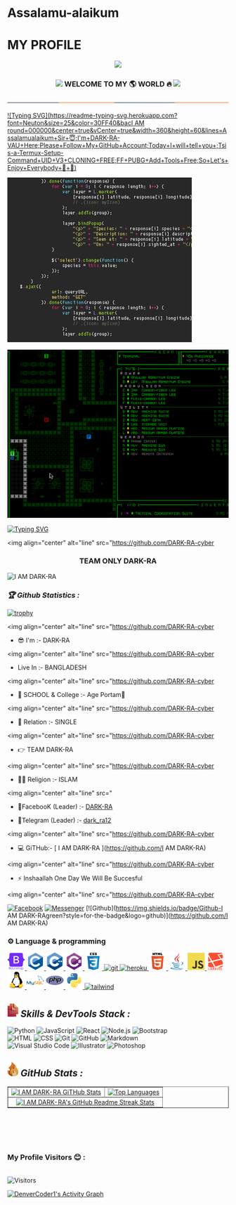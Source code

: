 # Assalamu-alaikum


# MY PROFILE

<p align="center"><img src="https://img.shields.io/badge/I Am %20A BANGLADESHI- PROGRAMMER-green?colorA=%23ff0000&colorB=%23017e40&style=flat-square">
 
<h3 align="center">
  <img src="https://emoji.discord.st/emojis/768b108d-274f-4f44-a634-8477b16efce7.gif" width="30">
   WELCOME TO MY 🌎 WORLD 🔥
  <img src="https://emoji.discord.st/emojis/768b108d-274f-4f44-a634-8477b16efce7.gif" width="30">
</h3>
 
<img align="center" alt="line" src="https://github.com/DalpatRathore/dalpatrathore/blob/main/assets/images/line-1.svg">
 
[![Typing SVG](https://readme-typing-svg.herokuapp.com?font=Neuton&size=25&color=30FF40&bacI AM round=000000&center=true&vCenter=true&width=360&height=60&lines=Assalamualaikum+Sir+😇;I'm+DARK-RA-VAU+Here;Please+Follow+My+GitHub+Account;Today+I+will+tell+you+;Tsis-a-Termux-Setup-Command+UID+V3+CLONING+FREE;FF+PUBG+Add+Tools+Free;So+Let's+Enjoy+Everybody+🥱+🤟)](https://git.io/typing-svg)

<img src="https://github.com/MRVIVEK-CODER/Decompiler/blob/main/106824690-8dd73a00-66ad-11eb-89e2-53e13ac6f594.gif" alt="" border="0" />

![Alt text](https://github.com/MRVIVEK-CODER/MRVIVEK-CODER/raw/main/md7Oqrf.gif)

[![Typing SVG](https://readme-typing-svg.herokuapp.com?color=%23F70B10&size=27&lines=DARK-RA-VAU;+It's+Not+Just+A+TEAM;It's+A+Brand)](https://git.io/typing-svg)
 
</p>
 
<img align="center" alt="line" src="https://github.com/DARK-RA-cyber
 
<h3 align="center"> TEAM ONLY DARK-RA </h3>
 
<p align="left"> <img src="https://komarev.com/ghpvc/?username=I AM DARK-RAt&label=Profile%20views&color=eb4d3d&style=flat-square" alt="I AM DARK-RA" /> </p>
</i></b></h3>
 
<h3><b><i>🏆 Github Statistics :</i></b></h3>
<a href="https://github.com/I AM DARK-RA"><img title="trophy" src="https://github-profile-trophy.vercel.app/?username=I AM DARK-RA&theme=monokai"></a>
 
 
<img align="center" alt="line" src="https://github.com/DARK-RA-cyber
 
- 😎 I'm :- DARK-RA
 
<img align="center" alt="line" src="https://github.com/DARK-RA-cyber
 
-    Live In :- BANGLADESH
 
<img align="center" alt="line" src="https://github.com/DARK-RA-cyber
 
- 📕 SCHOOL & College :-  Age Portam🥱
 
<img align="center" alt="line" src="https://github.com/DARK-RA-cyber
 
- 🙂 Relation :- SINGLE
 
<img align="center" alt="line" src="https://github.com/DARK-RA-cyber
 
- 👉 TEAM DARK-RA 
 
<img align="center" alt="line" src="https://github.com/DARK-RA-cyber
 
- 🤲🏻 Religion :- ISLAM
 
<img align="center" alt="line" src="
 
- 📱FacebooK (Leader) :- [ DARK-RA   ](https://www.facebook.com/MUHAMMAD.RONI.AKONDO?mibextid=ZbWKwL)

- 📱Telegram (Leader)  :- [ dark_ra12 ](https://t.me/dark_ra12)  

<img align="center" alt="line" src="https://github.com/DARK-RA-cyber
 
- 💻 GiTHub:- [ I AM DARK-RA ](https://github.com/I AM DARK-RA)
 
<img align="center" alt="line" src="https://github.com/DARK-RA-cyber
 
- ⚡ Inshaallah One Day We Will Be Succesful
 
<img align="center" alt="line" src="https://github.com/DARK-RA-cyber
 

[![Facebook](https://img.shields.io/badge/Facebook-green?style=for-the-badge&logo=facebook)](https://fb.com/kov.balo.cele)
[![Messenger](https://img.shields.io/badge/Chat-Messenger-blue?style=for-the-badge&logo=messenger)](https://m.me/kov.balo.cele)
[![Github](https://img.shields.io/badge/Github-I AM DARK-RAgreen?style=for-the-badge&logo=github)](https://github.com/I AM DARK-RA)



### ⚙️   Language & programming
 
<p align="left"> <a href="https://getbootstrap.com" target="_blank"> <img src="https://raw.githubusercontent.com/devicons/devicon/master/icons/bootstrap/bootstrap-plain-wordmark.svg" alt="bootstrap" width="40" height="40"/> </a> <a href="https://www.cprogramming.com/" target="_blank"> <img src="https://raw.githubusercontent.com/devicons/devicon/master/icons/c/c-original.svg" alt="c" width="40" height="40"/> </a> <a href="https://www.w3schools.com/cpp/" target="_blank"> <img src="https://raw.githubusercontent.com/devicons/devicon/master/icons/cplusplus/cplusplus-original.svg" alt="cplusplus" width="40" height="40"/> </a> <a href="https://www.w3schools.com/cs/" target="_blank"> <img src="https://raw.githubusercontent.com/devicons/devicon/master/icons/csharp/csharp-original.svg" alt="csharp" width="40" height="40"/> </a> <a href="https://www.w3schools.com/css/" target="_blank"> <img src="https://raw.githubusercontent.com/devicons/devicon/master/icons/css3/css3-original-wordmark.svg" alt="css3" width="40" height="40"/> </a> <a href="https://git-scm.com/" target="_blank"> <img src="https://www.vectorlogo.zone/logos/git-scm/git-scm-icon.svg" alt="git" width="40" height="40"/> </a> <a href="https://heroku.com" target="_blank"> <img src="https://www.vectorlogo.zone/logos/heroku/heroku-icon.svg" alt="heroku" width="40" height="40"/> </a> <a href="https://www.w3.org/html/" target="_blank"> <img src="https://raw.githubusercontent.com/devicons/devicon/master/icons/html5/html5-original-wordmark.svg" alt="html5" width="40" height="40"/> </a> <a href="https://www.java.com" target="_blank"> <img src="https://raw.githubusercontent.com/devicons/devicon/master/icons/java/java-original.svg" alt="java" width="40" height="40"/> </a> <a href="https://developer.mozilla.org/en-US/docs/Web/JavaScript" target="_blank"> <img src="https://raw.githubusercontent.com/devicons/devicon/master/icons/javascript/javascript-original.svg" alt="javascript" width="40" height="40"/> </a> <a href="https://laravel.com/" target="_blank"> <img src="https://raw.githubusercontent.com/devicons/devicon/master/icons/laravel/laravel-plain-wordmark.svg" alt="laravel" width="40" height="40"/> </a> <a href="https://www.linux.org/" target="_blank"> <img src="https://raw.githubusercontent.com/devicons/devicon/master/icons/linux/linux-original.svg" alt="linux" width="40" height="40"/> </a> <a href="https://www.mysql.com/" target="_blank"> <img src="https://raw.githubusercontent.com/devicons/devicon/master/icons/mysql/mysql-original-wordmark.svg" alt="mysql" width="40" height="40"/> </a> <a href="https://www.php.net" target="_blank"> <img src="https://raw.githubusercontent.com/devicons/devicon/master/icons/php/php-original.svg" alt="php" width="40" height="40"/> </a> <a href="https://www.python.org" target="_blank"> <img src="https://raw.githubusercontent.com/devicons/devicon/master/icons/python/python-original.svg" alt="python" width="40" height="40"/> </a> <a href="https://tailwindcss.com/" target="_blank"> <img src="https://www.vectorlogo.zone/logos/tailwindcss/tailwindcss-icon.svg" alt="tailwind" width="40" height="40"/> </a> </p>
 
<h2><img width="25" src="https://github.com/DalpatRathore/dalpatrathore/blob/main/assets/icons/icon-skills.png" /><i> Skills & DevTools Stack :</i></h2>
 
![Python](https://img.shields.io/badge/-Python-05122A?style=flat&logo=python) 
![JavaScript](https://img.shields.io/badge/-JavaScript-05122A?style=flat&logo=javascript) 
![React](https://img.shields.io/badge/-React-05122A?style=flat&logo=react) 
![Node.js](https://img.shields.io/badge/-Node.js-05122A?style=flat&logo=node.js) 
![Bootstrap](https://img.shields.io/badge/-Bootstrap-05122A?style=flat&logo=bootstrap&logoColor=563D7C)\
![HTML](https://img.shields.io/badge/-HTML-05122A?style=flat&logo=HTML5) 
![CSS](https://img.shields.io/badge/-CSS-05122A?style=flat&logo=CSS3&logoColor=1572B6) 
![Git](https://img.shields.io/badge/-Git-05122A?style=flat&logo=git) 
![GitHub](https://img.shields.io/badge/-GitHub-05122A?style=flat&logo=github) 
![Markdown](https://img.shields.io/badge/-Markdown-05122A?style=flat&logo=markdown)\
![Visual Studio Code](https://img.shields.io/badge/-Visual%20Studio%20Code-05122A?style=flat&logo=visual-studio-code&logoColor=007ACC) 
![Illustrator](https://img.shields.io/badge/-Illustrator-05122A?style=flat&logo=adobe-illustrator) 
![Photoshop](https://img.shields.io/badge/-Photoshop-05122A?style=flat&logo=adobe-photoshop) 
<h2> <img width="25" src="https://github.com/DalpatRathore/dalpatrathore/blob/main/assets/icons/icon-stats.png" /><i> GitHub Stats :</i></h2>
 
<table border="1">
  <tr>
    <td valign="top"><a href="https://github.com/I AM DARK-RA/github-readme-stats"> <img src="https://github-readme-stats.vercel.app/api?username=I AM DARK-RA&count_private=true&show_icons=true&icon_color=FFA500&title_color=f4791f&bg_color=0,03071e,0F2027,03071e&text_color=abcdef&border_radius=10" alt ="I AM DARK-RA GiTHub Stats"/></td> </a>
    <td valign="top"> <a href="https://github.com/I AM DARK-RA"> <img src="https://github-readme-stats.vercel.app/api/top-langs/?username=I AM DARK-RA&layout=compact&langs_count=10" alt ="Top Languages"/></td>
    </a>
  </tr>
   <tr>
    <td colspan="2" align="center"> <a href="https://git.io/streak-stats"> <img src="http://github-readme-streak-stats.herokuapp.com?user=I AM DARK-RA&hide_border=true&bacI AM round=f6f8fa&stroke=001427&ring=e36414&fire=e36414&currStreakNum=03045e&sideNums=03045e&currStreakLabel=03045e&sideLabels=240046&dates=fb5607&date_format=j%20M%5B%20Y%5D" alt ="I AM DARK-RA's GitHub Readme Streak Stats"/> </a>  </td> 
    
  </tr>
</table>
<br>
 
<br><br>
<h3> My Profile Visitors 😊 :</h3>
<br>
<img src="https://profile-counter.glitch.me/I AM DARK-RA/count.svg" alt="Visitors">

 

<!-- https://github.com/ashutosh00710/github-readme-activity-graph -->
<a href="https://github.com/I AM DARK-RA/github-readme-activity-graph"><img alt="DenverCoder1's Activity Graph" src="https://denvercoder1-activity-graph.herokuapp.com/graph/?username=I AM DARK-RA&bg_color=1F222E&color=F8D866&line=F85D7F&point=FFFFFF&hide_border=true" /></a>
